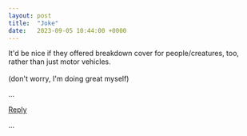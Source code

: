 ```yaml
---
layout: post
title:  "Joke"
date:   2023-09-05 10:44:00 +0000
---
```


It'd be nice if they offered breakdown cover for people/creatures, too, rather than just motor vehicles.
<br>
<br>
(don't worry, I'm doing great myself)

...

<a href="mailto:TheNovimatrem@protonmail.ch?subject=RE%3A%20Social%20post%20-%20Joke">Reply</a>

...

